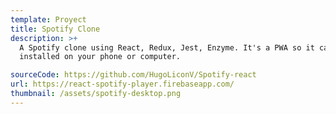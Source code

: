 ```yaml
---
template: Proyect
title: Spotify Clone
description: >+
  A Spotify clone using React, Redux, Jest, Enzyme. It's a PWA so it can be
  installed on your phone or computer.

sourceCode: https://github.com/HugoLiconV/Spotify-react
url: https://react-spotify-player.firebaseapp.com/
thumbnail: /assets/spotify-desktop.png
---
```

